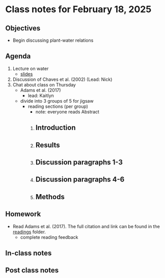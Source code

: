 # Class notes for February 18, 2025

## Objectives
- Begin discussing plant-water relations

## Agenda
1. Lecture on water
	- [slides](../lecture_slides/slides_02.18.2025.pdf)
3. Discussion of Chaves et al. (2002) (Lead: Nick)
4. Chat about class on Thursday
	- Adams et al. (2017)
		- lead: Kaitlyn
	- divide into 3 groups of 5 for jigsaw
		- reading sections (per group)
			- note: everyone reads Abstract
			1. Introduction
   				- 
			2. Results
				- 
			3. Discussion paragraphs 1-3
   				- 
   			4. Discussion paragraphs 4-6
   				- 
			5. Methods
   				- 
			

## Homework
- Read Adams et al. (2017). The full citation and link can be found in the 
[readings](../readings) folder.
	- complete reading feedback

## In-class notes

## Post class notes
